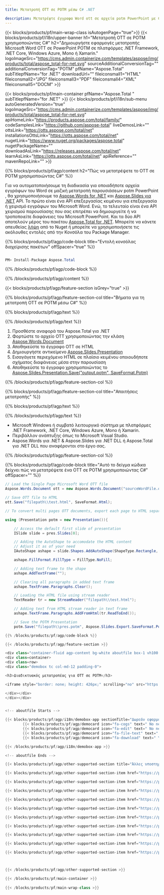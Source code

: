 ```yaml
---
title: Μετατροπή OTT σε POTM μέσω C# .NET 

description: Μετατρέψτε έγγραφα Word ott σε αρχεία potm PowerPoint με C#. Μετατροπή πολλαπλών αρχείων εντός του ASP.NET ή άλλων εφαρμογών .NET.
---
```


{{< blocks/products/pf/main-wrap-class isAutogenPage="true">}}
{{< blocks/products/pf/i18n/upper-banner h1="Μετατροπή OTT σε POTM χρησιμοποιώντας C#" h2="Δημιουργήστε εφαρμογές μετατροπής Microsoft Word OTT σε PowerPoint POTM σε πλατφόρμες .NET Framework, .NET Core, Windows Azure, Mono ή Xamarin." logoImageSrc="https://cms.admin.containerize.com/templates/aspose/img/products/total/aspose_total-for-net.svg" sourceAdditionalConversionTag="" additionalConversionTag="POTM" pfName="Aspose.Total" subTitlepfName="for .NET" downloadUrl="" fileiconsmall1="HTML" fileiconsmall2="JPG" fileiconsmall3="PDF" fileiconsmall4="XML" fileiconsmall5="DOCM" >}}

{{< blocks/products/pf/main-container pfName="Aspose.Total " subTitlepfName="for .NET" >}}
{{< blocks/products/pf/i18n/sub-menu autoGeneratedVersion="true" logoImageSrc="https://cms.admin.containerize.com/templates/aspose/img/products/total/aspose_total-for-net.svg" apiHomeLink="https://products.aspose.com/total/family/" codeSamplesLink="https://github.com/aspose-total" liveDemosLink="" ottsLink="https://otts.aspose.com/total/net" installationsOttsLink="https://otts.aspose.com/total/net" nugetLink="https://www.nuget.org/packages/aspose.total" nugetPackageName="" downloadAsLink="https://releases.aspose.com/total/net" learnAsLink="https://otts.aspose.com/total/net" apiReference="" mavenRepoLink="" >}}

{{% blocks/products/pf/agp/content h2="Πώς να μετατρέψετε το OTT σε POTM χρησιμοποιώντας C#" %}}

Για να αυτοματοποιήσουμε τη διαδικασία για οποιαδήποτε αρχεία εγγράφων του Word σε μαζική μετατροπή παρουσιάσεων potm PowerPoint , θα χρησιμοποιήσουμε τα [Aspose.Words for .NET](https://products.aspose.com/words/net) και [Aspose.Slides για .NET](https://products.aspose.com/slides/net) API. Το πρώτο είναι ένα API επεξεργασίας κειμένου για επεξεργασία ή χειρισμό εγγράφων του Microsoft Word. Ενώ, το τελευταίο είναι ένα API χειρισμού παρουσίασης που σας επιτρέπει να δημιουργείτε ή να τροποποιείτε διαφάνειες του Microsoft PowerPoint. Και τα δύο API αποτελούν μέρος του πακέτου [Aspose.Total for .NET](https://products.aspose.com/total/net). Μπορείτε να κάνετε απευθείας [λήψη](https://releases.aspose.com/) από το Nuget ή μπορείτε να χρησιμοποιήσετε τις ακόλουθες εντολές από την Κονσόλα του Package Manager.

{{% blocks/products/pf/agp/code-block title="Εντολή κονσόλας διαχείρισης πακέτων" offSpacer="true" %}}

```cs

PM> Install-Package Aspose.Total

```

{{% /blocks/products/pf/agp/code-block %}}

{{% /blocks/products/pf/agp/content %}}

{{< blocks/products/pf/agp/feature-section isGrey="true" >}}

{{% blocks/products/pf/agp/feature-section-col title="Βήματα για τη μετατροπή OTT σε POTM μέσω C#" %}}

{{% blocks/products/pf/agp/text %}}

{{% /blocks/products/pf/agp/text %}}

1. Προσθέστε αναφορά του Aspose.Total για .NET
1. Φορτώστε το αρχείο OTT χρησιμοποιώντας την κλάση [Aspose.Words.Document](https://apireference.aspose.com/words/net/aspose.words/document)
1. Αποθηκεύστε το έγγραφο OTT σε HTML
1. Δημιουργήστε αντικείμενο [Aspose.Slides.Presentation](https://apireference.aspose.com/slides/net/aspose.slides/presentation)
1. Εισαγάγετε περιεχόμενο HTML σε πλαίσιο κειμένου οποιουδήποτε σχήματος διαφάνειας μέσα στην παρουσίαση
1. Αποθηκεύστε το έγγραφο χρησιμοποιώντας το [Aspose.Slides.Presentation.Save("output.potm", SaveFormat.Potm)](https://apireference.aspose.com/slides/net/aspose.slides.presentation/save/methods/5)

{{% /blocks/products/pf/agp/feature-section-col %}}

{{% blocks/products/pf/agp/feature-section-col title="Απαιτήσεις μετατροπής" %}}

{{% blocks/products/pf/agp/text %}}

{{% /blocks/products/pf/agp/text %}}

- Microsoft Windows ή συμβατό λειτουργικό σύστημα με πλατφόρμες .NET Framework, .NET Core, Windows Azure, Mono ή Xamarin.
- Περιβάλλον ανάπτυξης όπως το Microsoft Visual Studio.
- Aspose.Words για .NET &amp; Aspose.Slides για .NET DLL ή Aspose.Total για .NET DLL που αναφέρονται στο έργο σας.

{{% /blocks/products/pf/agp/feature-section-col %}}

{{% blocks/products/pf/agp/code-block title="Αυτό το δείγμα κώδικα δείχνει πώς να μετατρέψετε ένα OTT σε POTM χρησιμοποιώντας C#" offSpacer="" %}}

```cs
// Load the Single Page Microsoft Word OTT file
Aspose.Words.Document ott = new Aspose.Words.Document("sourceWordFile.ott");

// Save OTT file to HTML 
ott.Save("filepath\\test.html", SaveFormat.Html);

// To convert multi pages OTT documents, export each page to HTML separately using Aspose.Words and then use the below code to convert to POTM.

using (Presentation potm = new Presentation()){

	// Access the default first slide of presentation
	ISlide slide = pres.Slides[0];

	// Adding the AutoShape to accomodate the HTML content 
	// Adjust it as of your need
	IAutoShape ashape = slide.Shapes.AddAutoShape(ShapeType.Rectangle, 10, 10, pres.SlideSize.Size.Width - 20, pres.SlideSize.Size.Height - 10);

	ashape.FillFormat.FillType = FillType.NoFill;

	// Adding text frame to the shape
	ashape.AddTextFrame("");

	// Clearing all paragraphs in added text frame
	ashape.TextFrame.Paragraphs.Clear();

	// Loading the HTML file using stream reader
	TextReader tr = new StreamReader("filepath\\test.html");

	// Adding text from HTML stream reader in text frame
	ashape.TextFrame.Paragraphs.AddFromHtml(tr.ReadToEnd());

	// Save the POTM Presentation
	potm.Save("filepath\\pres.potm", Aspose.Slides.Export.SaveFormat.Potm);

{{% /blocks/products/pf/agp/code-block %}}

{{< /blocks/products/pf/agp/feature-section >}}
<div class="container-fluid agp-content bg-white aboutfile box-1 vh100 section nopbtm">
<div class=container>
<div class=row>
<div class="demobox tc col-md-12 padding-0">

<h3>Διαδικτυακός μετατροπέας για OTT σε POTM</h3>

<iframe style="border: none; height: 426px;" scrolling="no" src="https://total-conversion-app-65z5r2lp.qa.k8s.dynabic.com/?to=potm&from=ott" id="child-iframe" width="80%"></iframe>

</div></div>
</div></div>


<!-- aboutfile Starts -->

{{< blocks/products/pf/agp/i18n/demobox-app sectionTitle="Δωρεάν εφαρμογή για μετατροπή OTT σε POTM" sectionDescription="" >}}
        {{< blocks/products/pf/agp/democard icon="fa-cogs" text=" No need to download or setup anything." >}}
        {{< blocks/products/pf/agp/democard icon="fa-edit" text=" No need to write any code." >}}
        {{< blocks/products/pf/agp/democard icon="fa-file-text" text=" Just upload your DOCM file and hit the \"Convert\" button." >}}
        {{< blocks/products/pf/agp/democard icon="fa-download" text=" You will instantly get the download link for resultant POTM file." >}}

{{< /blocks/products/pf/agp/i18n/demobox-app >}}

<!-- aboutfile Ends -->

{{< blocks/products/pf/agp/other-supported-section title="Άλλες υποστηριζόμενες μετατροπές" subTitle="" >}}

{{< blocks/products/pf/agp/other-supported-section-item href="https://products.aspose.com/total/el/net/conversion/ott-to-ppt/" name="OTT Προς την PPT" description="" >}}

{{< blocks/products/pf/agp/other-supported-section-item href="https://products.aspose.com/total/el/net/conversion/ott-to-pptx/" name="OTT Προς την PPTX" description="" >}}

{{< blocks/products/pf/agp/other-supported-section-item href="https://products.aspose.com/total/el/net/conversion/ott-to-pps/" name="OTT Προς την PPS" description="" >}}

{{< blocks/products/pf/agp/other-supported-section-item href="https://products.aspose.com/total/el/net/conversion/ott-to-pot/" name="OTT Προς την POT" description="" >}}

{{< blocks/products/pf/agp/other-supported-section-item href="https://products.aspose.com/total/el/net/conversion/ott-to-ppsx/" name="OTT Προς την PPSX" description="" >}}

{{< blocks/products/pf/agp/other-supported-section-item href="https://products.aspose.com/total/el/net/conversion/ott-to-pptm/" name="OTT Προς την PPTM" description="" >}}

{{< blocks/products/pf/agp/other-supported-section-item href="https://products.aspose.com/total/el/net/conversion/ott-to-ppsm/" name="OTT Προς την PPSM" description="" >}}

{{< blocks/products/pf/agp/other-supported-section-item href="https://products.aspose.com/total/el/net/conversion/ott-to-potx/" name="OTT Προς την POTX" description="" >}}

{{< blocks/products/pf/agp/other-supported-section-item href="https://products.aspose.com/total/el/net/conversion/ott-to-potm/" name="OTT Προς την POTM" description="" >}}

{{< blocks/products/pf/agp/other-supported-section-item href="https://products.aspose.com/total/el/net/conversion/ott-to-potm/" name="OTT Προς την POTM" description="" >}}



{{< /blocks/products/pf/agp/other-supported-section >}}

{{< /blocks/products/pf/main-container >}}
    
{{< /blocks/products/pf/main-wrap-class >}}
